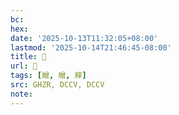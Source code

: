 ```yaml
---
bc:
hex:
date: '2025-10-13T11:32:05+08:00'
lastmod: '2025-10-14T21:46:45-08:00'
title: 󰫫
url: 󰫫
tags: [繒, 繒, 縡]
src: GHZR, DCCV, DCCV
note:
---
```

